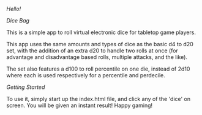 *Hello!*


_Dice Bag_

This is a simple app to roll virtual electronic dice for tabletop game players.

This app uses the same amounts and types of dice as the basic d4 to d20 set, with the addition of an extra d20 to handle two rolls at once (for advantage and disadvantage based rolls, multiple attacks, and the like).

The set also features a d100 to roll percentile on one die, instead of 2d10 where each is used respectively for a percentile and perdecile.


_Getting Started_

To use it, simply start up the index.html file, and click any of the 'dice' on screen. You will be given an instant result! Happy gaming!